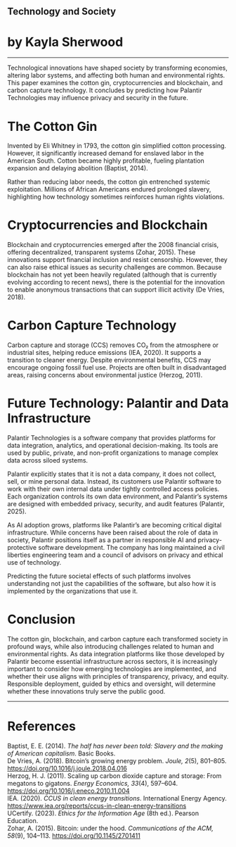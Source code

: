 ## Technology and Society

# by Kayla Sherwood
 
---

Technological innovations have shaped society by transforming economies, altering labor systems, and affecting both human and environmental rights. This paper examines the cotton gin, cryptocurrencies and blockchain, and carbon capture technology. It concludes by predicting how Palantir Technologies may influence privacy and security in the future. 

# The Cotton Gin

Invented by Eli Whitney in 1793, the cotton gin simplified cotton processing. However, it significantly increased demand for enslaved labor in the American South. Cotton became highly profitable, fueling plantation expansion and delaying abolition (Baptist, 2014). 

Rather than reducing labor needs, the cotton gin entrenched systemic exploitation. Millions of African Americans endured prolonged slavery, highlighting how technology sometimes reinforces human rights violations. 

# Cryptocurrencies and Blockchain

Blockchain and cryptocurrencies emerged after the 2008 financial crisis, offering decentralized, transparent systems (Zohar, 2015). These innovations support financial inclusion and resist censorship. However, they can also raise ethical issues as security challenges are common. Because blockchain has not yet been heavily regulated (although that is currently evolving according to recent news), there is the potential for the innovation to enable anonymous transactions that can support illicit activity (De Vries, 2018). 

# Carbon Capture Technology

Carbon capture and storage (CCS) removes CO₂ from the atmosphere or industrial sites, helping reduce emissions (IEA, 2020). It supports a transition to cleaner energy. Despite environmental benefits, CCS may encourage ongoing fossil fuel use. Projects are often built in disadvantaged areas, raising concerns about environmental justice (Herzog, 2011). 

# Future Technology: Palantir and Data Infrastructure

Palantir Technologies is a software company that provides platforms for data integration, analytics, and operational decision-making. Its tools are used by public, private, and non-profit organizations to manage complex data across siloed systems.

Palantir explicitly states that it is not a data company, it does not collect, sell, or mine personal data. Instead, its customers use Palantir software to work with their own internal data under tightly controlled access policies. Each organization controls its own data environment, and Palantir’s systems are designed with embedded privacy, security, and audit features (Palantir, 2025).

As AI adoption grows, platforms like Palantir’s are becoming critical digital infrastructure. While concerns have been raised about the role of data in society, Palantir positions itself as a partner in responsible AI and privacy-protective software development. The company has long maintained a civil liberties engineering team and a council of advisors on privacy and ethical use of technology.

Predicting the future societal effects of such platforms involves understanding not just the capabilities of the software, but also how it is implemented by the organizations that use it.


# Conclusion

The cotton gin, blockchain, and carbon capture each transformed society in profound ways, while also introducing challenges related to human and environmental rights. As data integration platforms like those developed by Palantir become essential infrastructure across sectors, it is increasingly important to consider how emerging technologies are implemented, and whether their use aligns with principles of transparency, privacy, and equity. Responsible deployment, guided by ethics and oversight, will determine whether these innovations truly serve the public good.


---

# References

Baptist, E. E. (2014). *The half has never been told: Slavery and the making of American capitalism*. Basic Books.  
De Vries, A. (2018). Bitcoin’s growing energy problem. *Joule, 2*(5), 801–805. https://doi.org/10.1016/j.joule.2018.04.016  
Herzog, H. J. (2011). Scaling up carbon dioxide capture and storage: From megatons to gigatons. *Energy Economics, 33*(4), 597–604. https://doi.org/10.1016/j.eneco.2010.11.004  
IEA. (2020). *CCUS in clean energy transitions*. International Energy Agency. https://www.iea.org/reports/ccus-in-clean-energy-transitions  
UCertify. (2023). *Ethics for the Information Age* (8th ed.). Pearson Education.  
Zohar, A. (2015). Bitcoin: under the hood. *Communications of the ACM, 58*(9), 104–113. https://doi.org/10.1145/2701411  
